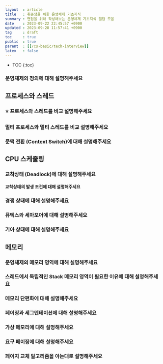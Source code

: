 ```yaml
---
layout  : article
title   : 취준생을 위한 운영체제 기초지식
summary : 면접을 위해 작성해보는 운영체제 기초지식 질답 모음
date    : 2023-09-22 22:45:57 +0900
updated : 2023-09-28 11:57:41 +0900
tag     : draft
toc     : true
public  : true
parent  : [[/cs-basic/tech-interview]]
latex   : false
---
```

* TOC
{:toc}

### 운영체제의 정의에 대해 설명해주세요

## 프로세스와 스레드

### ⭐ 프로세스와 스레드를 비교 설명해주세요

### 멀티 프로세스와 멀티 스레드를 비교 설명해주세요

### 문맥 전환 (Context Switch)에 대해 설명해주세요

## CPU 스케줄링

### 교착상태 (Deadlock)에 대해 설명해주세요

#### 교착상태의 발생 조건에 대해 설명해주세요

### 경쟁 상태에 대해 설명해주세요

### 뮤텍스와 세마포어에 대해 설명해주세요

### 기아 상태에 대해 설명해주세요

## 메모리

### 운영체제의 메모리 영역에 대해 설명해주세요

### 스레드에서 독립적인 Stack 메모리 영역이 필요한 이유에 대해 설명해주세요

### 메모리 단편화에 대해 설명해주세요

### 페이징과 세그멘테이션에 대해 설명해주세요

### 가상 메모리에 대해 설명해주세요

### 요구 페이징에 대해 설명해주세요

### 페이지 교체 알고리즘을 아는대로 설명해주세요
